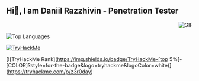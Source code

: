 ## Hi🖖, I am Daniil Razzhivin - Penetration Tester 

<img align="right" alt="GIF" src="https://media.giphy.com/media/13HgwGsXF0aiGY/giphy.gif" />
<br>

![Top Languages](https://github-readme-stats.vercel.app/api/top-langs/?username=yourname&layout=compact&theme=radical)

[![TryHackMe](https://img.shields.io/badge/-TryHackMe-%23212C42?style=for-the-badge&logo=tryhackme&logoColor=white)](https://tryhackme.com/p/z3r0day)

[![TryHackMe Rank](https://img.shields.io/badge/TryHackMe-[top 5%]-[COLOR]?style=for-the-badge&logo=tryhackme&logoColor=white)](https://tryhackme.com/p/z3r0day)
